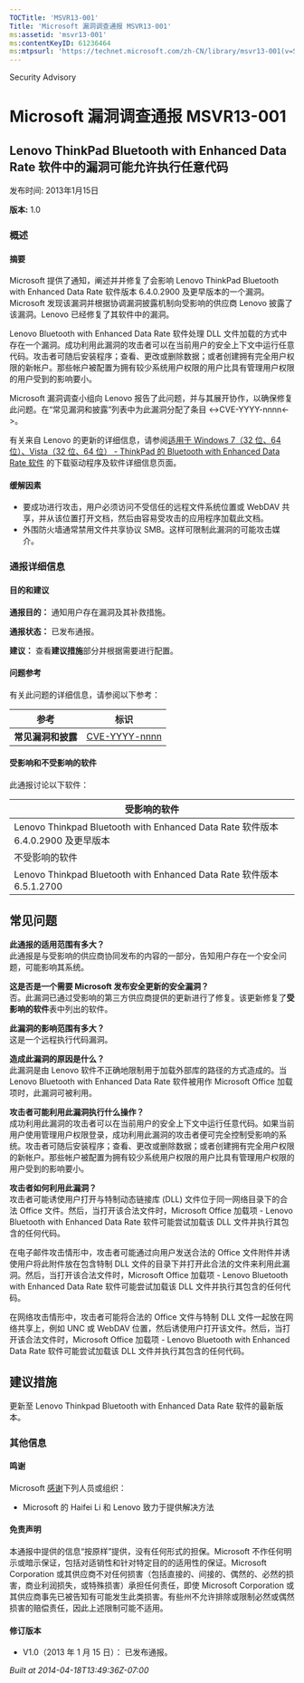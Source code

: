 ```yaml
---
TOCTitle: 'MSVR13-001'
Title: 'Microsoft 漏洞调查通报 MSVR13-001'
ms:assetid: 'msvr13-001'
ms:contentKeyID: 61236464
ms:mtpsurl: 'https://technet.microsoft.com/zh-CN/library/msvr13-001(v=Security.10)'
---
```


Security Advisory

Microsoft 漏洞调查通报 MSVR13-001
=================================

Lenovo ThinkPad Bluetooth with Enhanced Data Rate 软件中的漏洞可能允许执行任意代码
----------------------------------------------------------------------------------

发布时间: 2013年1月15日

**版本:** 1.0

### 概述

#### 摘要

Microsoft 提供了通知，阐述并并修复了会影响 Lenovo ThinkPad Bluetooth with Enhanced Data Rate 软件版本 6.4.0.2900 及更早版本的一个漏洞。Microsoft 发现该漏洞并根据协调漏洞披露机制向受影响的供应商 Lenovo 披露了该漏洞。Lenovo 已经修复了其软件中的漏洞。

Lenovo Bluetooth with Enhanced Data Rate 软件处理 DLL 文件加载的方式中存在一个漏洞。成功利用此漏洞的攻击者可以在当前用户的安全上下文中运行任意代码。攻击者可随后安装程序；查看、更改或删除数据；或者创建拥有完全用户权限的新帐户。那些帐户被配置为拥有较少系统用户权限的用户比具有管理用户权限的用户受到的影响要小。

Microsoft 漏洞调查小组向 Lenovo 报告了此问题，并与其展开协作，以确保修复此问题。在“常见漏洞和披露”列表中为此漏洞分配了条目 &lt;-&gt;CVE-YYYY-nnnn&lt;-&gt;。

有关来自 Lenovo 的更新的详细信息，请参阅[适用于 Windows 7（32 位、64 位）、Vista（32 位、64 位） - ThinkPad 的 Bluetooth with Enhanced Data Rate 软件](https://support.lenovo.com/en_us/downloads/detail.page?docid=ds029104) 的下载驱动程序及软件详细信息页面。

#### 缓解因素

-   要成功进行攻击，用户必须访问不受信任的远程文件系统位置或 WebDAV 共享，并从该位置打开文档，然后由容易受攻击的应用程序加载此文档。
-   外围防火墙通常禁用文件共享协议 SMB。这样可限制此漏洞的可能攻击媒介。

### 通报详细信息

#### 目的和建议

**通报目的：** 通知用户存在漏洞及其补救措施。

**通报状态：** 已发布通报。

**建议：** 查看**建议措施**部分并根据需要进行配置。

#### 问题参考

有关此问题的详细信息，请参阅以下参考：

| 参考               | 标识                                                                             |
|--------------------|----------------------------------------------------------------------------------|
| **常见漏洞和披露** | [CVE-YYYY-nnnn](https://www.cve.mitre.org/cgi-bin/cvename.cgi?name=cve-yyyy-nnnn) |

#### 受影响和不受影响的软件

此通报讨论以下软件：

| 受影响的软件                                                                     |
|----------------------------------------------------------------------------------|
| Lenovo Thinkpad Bluetooth with Enhanced Data Rate 软件版本 6.4.0.2900 及更早版本 |
| 不受影响的软件                                                                   |
| Lenovo Thinkpad Bluetooth with Enhanced Data Rate 软件版本 6.5.1.2700            |

常见问题
--------


**此通报的适用范围有多大？**  
此通报是与受影响的供应商协同发布的内容的一部分，告知用户存在一个安全问题，可能影响其系统。

**这是否是一个需要 Microsoft 发布安全更新的安全漏洞？**  
否。此漏洞已通过受影响的第三方供应商提供的更新进行了修复。该更新修复了**受影响的软件**表中列出的软件。

**此漏洞的影响范围有多大？**  
这是一个远程执行代码漏洞。

**造成此漏洞的原因是什么？**  
此漏洞是由 Lenovo 软件不正确地限制用于加载外部库的路径的方式造成的。当 Lenovo Bluetooth with Enhanced Data Rate 软件被用作 Microsoft Office 加载项时，此漏洞可被利用。

**攻击者可能利用此漏洞执行什么操作？**  
成功利用此漏洞的攻击者可以在当前用户的安全上下文中运行任意代码。如果当前用户使用管理用户权限登录，成功利用此漏洞的攻击者便可完全控制受影响的系统。攻击者可随后安装程序；查看、更改或删除数据；或者创建拥有完全用户权限的新帐户。那些帐户被配置为拥有较少系统用户权限的用户比具有管理用户权限的用户受到的影响要小。

**攻击者如何利用此漏洞？**  
攻击者可能诱使用户打开与特制动态链接库 (DLL) 文件位于同一网络目录下的合法 Office 文件。然后，当打开该合法文件时，Microsoft Office 加载项 - Lenovo Bluetooth with Enhanced Data Rate 软件可能尝试加载该 DLL 文件并执行其包含的任何代码。

在电子邮件攻击情形中，攻击者可能通过向用户发送合法的 Office 文件附件并诱使用户将此附件放在包含特制 DLL 文件的目录下并打开此合法的文件来利用此漏洞。然后，当打开该合法文件时，Microsoft Office 加载项 - Lenovo Bluetooth with Enhanced Data Rate 软件可能尝试加载该 DLL 文件并执行其包含的任何代码。

在网络攻击情形中，攻击者可能将合法的 Office 文件与特制 DLL 文件一起放在网络共享上，例如 UNC 或 WebDAV 位置，然后诱使用户打开该文件。然后，当打开该合法文件时，Microsoft Office 加载项 - Lenovo Bluetooth with Enhanced Data Rate 软件可能尝试加载该 DLL 文件并执行其包含的任何代码。

建议措施
--------


更新至 Lenovo Thinkpad Bluetooth with Enhanced Data Rate 软件的最新版本。

### 其他信息

#### 鸣谢

Microsoft [感谢](https://go.microsoft.com/fwlink/?linkid=21127)下列人员或组织：

-   Microsoft 的 Haifei Li 和 Lenovo 致力于提供解决方法

#### 免责声明

本通报中提供的信息“按原样”提供，没有任何形式的担保。Microsoft 不作任何明示或暗示保证，包括对适销性和针对特定目的的适用性的保证。Microsoft Corporation 或其供应商不对任何损害（包括直接的、间接的、偶然的、必然的损害，商业利润损失，或特殊损害）承担任何责任，即使 Microsoft Corporation 或其供应商事先已被告知有可能发生此类损害。有些州不允许排除或限制必然或偶然损害的赔偿责任，因此上述限制可能不适用。

#### 修订版本

-   V1.0（2013 年 1 月 15 日）： 已发布通报。

*Built at 2014-04-18T13:49:36Z-07:00*
